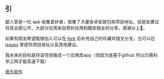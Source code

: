 ## 引

鄙人曾是一位 app 收集爱好者，收集了大量安卓安装包和项目地址，经朋友建议将其全部公开。大部分应用来自奇妙应用和酷安朋友的分享，感谢以上🙏。

如果有朋友希望能够加入可以在 [fork](https://github.com/cnctem/apkLibrary/fork) 后补充自己的珍藏并提交分支，也可以在 [Issues](https://github.com/cnctem/apkLibrary/issues) 里提供项目地址以及其他建议。

我未来的目标是将该项目做成一个应用库app（但因为是基于github 所以仍需科学上网才能高速下载）

[音乐软件](docs/音乐.md)
